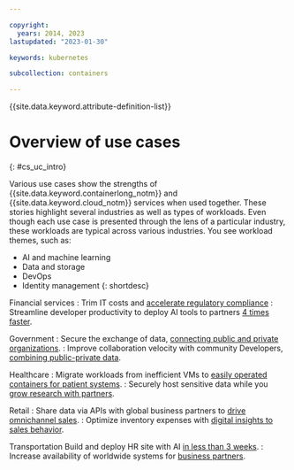 ```yaml
---

copyright:
  years: 2014, 2023
lastupdated: "2023-01-30"

keywords: kubernetes

subcollection: containers

---
```


{{site.data.keyword.attribute-definition-list}}





# Overview of use cases
{: #cs_uc_intro}

Various use cases show the strengths of {{site.data.keyword.containerlong_notm}} and  {{site.data.keyword.cloud_notm}} services when used together. These stories highlight several industries as well as types of workloads. Even though each use case is presented through the lens of a particular industry, these workloads are typical across various industries. You see workload themes, such as:
* AI and machine learning
* Data and storage
* DevOps
* Identity management
{: shortdesc}

Financial services
:   Trim IT costs and [accelerate regulatory compliance](/docs/containers?topic=containers-cs_uc_finance#uc_mortgage)
:   Streamline developer productivity to deploy AI tools to partners [4 times faster](/docs/containers?topic=containers-cs_uc_finance#uc_payment_tech).

Government
:   Secure the exchange of data, [connecting public and private organizations](/docs/containers?topic=containers-cs_uc_gov#uc_port).
:   Improve collaboration velocity with community Developers, [combining public-private data](/docs/containers?topic=containers-cs_uc_gov#uc_data_mashup).

Healthcare
:   Migrate workloads from inefficient VMs to [easily operated containers for patient systems](/docs/containers?topic=containers-cs_uc_health#uc_migrate).
:   Securely host sensitive data while you [grow research with partners](/docs/containers?topic=containers-cs_uc_health#uc_research).

Retail
:   Share data via APIs with global business partners to [drive omnichannel sales](/docs/containers?topic=containers-cs_uc_retail#uc_data-share).
:   Optimize inventory expenses with [digital insights to sales behavior](/docs/containers?topic=containers-cs_uc_retail#uc_grocer).

Transportation
Build and deploy HR site with AI [in less than 3 weeks](/docs/containers?topic=containers-cs_uc_transport#uc_airline).
:   Increase availability of worldwide systems for [business partners](/docs/containers?topic=containers-cs_uc_transport#uc_shipping).



